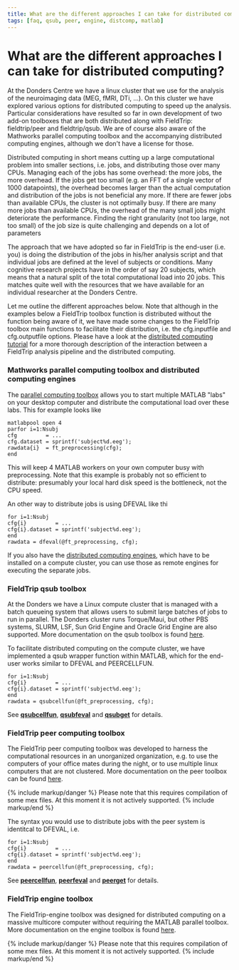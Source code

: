 ```yaml
---
title: What are the different approaches I can take for distributed computing?
tags: [faq, qsub, peer, engine, distcomp, matlab]
---
```


# What are the different approaches I can take for distributed computing?

At the Donders Centre we have a linux cluster that we use for the analysis of the neuroimaging data (MEG, fMRI, DTi, ...). On this cluster we have explored various options for distributed computing to speed up the analysis. Particular considerations have resulted so far in own development of two add-on toolboxes that are both distributed along with FieldTrip: fieldtrip/peer and fieldtrip/qsub. We are of course also aware of the Mathworks parallel computing toolbox and the accompanying distributed computing engines, although we don't have a license for those.

Distributed computing in short means cutting up a large computational problem into smaller sections, i.e. jobs, and distributing those over many CPUs. Managing each of the jobs has some overhead: the more jobs, the more overhead. If the jobs get too small (e.g. an FFT of a single vector of 1000 datapoints), the overhead becomes larger than the actual computation and distribution of the jobs is not beneficial any more. If there are fewer jobs than available CPUs, the cluster is not optimally busy. If there are many more jobs than available CPUs, the overhead of the many small jobs might deteriorate the performance. Finding the right granularity (not too large, not too small) of the job size is quite challenging and depends on a lot of parameters

The approach that we have adopted so far in FieldTrip is the end-user (i.e. you) is doing the distribution of the jobs in his/her analysis script and that individual jobs are defined at the level of subjects or conditions. Many cognitive research projects have in the order of say 20 subjects, which means that a natural split of the total computational load into 20 jobs. This matches quite well with the resources that we have available for an individual researcher at the Donders Centre.

Let me outline the different approaches below. Note that although in the examples below a FieldTrip toolbox function is distributed without the function being aware of it, we have made some changes to the FieldTrip toolbox main functions to facilitate their distribution, i.e. the cfg.inputfile and cfg.outputfile options. Please have a look at the [distributed computing tutorial](/tutorial/distributedcomputing) for a more thorough description of the interaction between a FieldTrip analysis pipeline and the distributed computing.

### Mathworks parallel computing toolbox and distributed computing engines

The [parallel computing toolbox](http://www.mathworks.nl/products/parallel-computing) allows you to start multiple MATLAB "labs" on your desktop computer and distribute the computational load over these labs. This for example looks like

    matlabpool open 4
    parfor i=1:Nsubj
    cfg         = ...
    cfg.dataset = sprintf('subject%d.eeg');
    rawdata{i}  = ft_preprocessing(cfg);
    end

This will keep 4 MATLAB workers on your own computer busy with preprocessing. Note that this example is probably not so efficient to distribute: presumably your local hard disk speed is the bottleneck, not the CPU speed.

An other way to distribute jobs is using DFEVAL like thi

    for i=1:Nsubj
    cfg{i}         = ...
    cfg{i}.dataset = sprintf('subject%d.eeg');
    end
    rawdata = dfeval(@ft_preprocessing, cfg);

If you also have the [distributed computing engines](http://www.mathworks.nl/products/distriben), which have to be installed on a compute cluster, you can use those as remote engines for executing the separate jobs.

### FieldTrip qsub toolbox

At the Donders we have a Linux compute cluster that is managed with a batch queueing system that allows users to submit large batches of jobs to run in parallel. The Donders cluster runs Torque/Maui, but other PBS systems, SLURM, LSF, Sun Grid Engine and Oracle Grid Engine are also supported. More documentation on the qsub toolbox is found [here](/development/module/qsub).

To facilitate distributed computing on the compute cluster, we have implemented a qsub wrapper function within MATLAB, which for the end-user works similar to DFEVAL and PEERCELLFUN.

    for i=1:Nsubj
    cfg{i}         = ...
    cfg{i}.dataset = sprintf('subject%d.eeg');
    end
    rawdata = qsubcellfun(@ft_preprocessing, cfg);

See **[qsubcellfun](/reference/qsubcellfun)**, **[qsubfeval](/reference/qsubfeval)** and **[qsubget](/reference/qsubget)** for details.

### FieldTrip peer computing toolbox

The FieldTrip peer computing toolbox was developed to harness the computational resources in an unorganized organization, e.g. to use the computers of your office mates during the night, or to use multiple linux computers that are not clustered. More documentation on the peer toolbox can be found [here](/development/module/peer).

{% include markup/danger %}
Please note that this requires compilation of some mex files. At this moment it is not actively supported.
{% include markup/end %}

The syntax you would use to distribute jobs with the peer system is identitcal to DFEVAL, i.e.

    for i=1:Nsubj
    cfg{i}         = ...
    cfg{i}.dataset = sprintf('subject%d.eeg');
    end
    rawdata = peercellfun(@ft_preprocessing, cfg);

See **[peercellfun](/reference/peercellfun)**, **[peerfeval](/reference/peerfeval)** and **[peerget](/reference/peerget)** for details.

### FieldTrip engine toolbox

The FieldTrip-engine toolbox was designed for distributed computing on a massive multicore computer without requiring the MATLAB parallel toolbox. More documentation on the engine toolbox is found [here](/development/module/engine).

{% include markup/danger %}
Please note that this requires compilation of some mex files. At this moment it is not actively supported.
{% include markup/end %}
